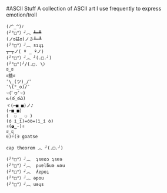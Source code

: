 #ASCII Stuff
A collection of ASCII art I use frequently to express emotion/troll  
  

    (ﾉ^_^)ﾉ  
    (╯°□°）╯︵ ┻━┻  
    (ノಠ益ಠ)ノ彡┻━┻  
    (╯°□°）╯︵ sıɥʇ  
    ┬─┬ノ( º _ ºノ)  
    (╯°□°）╯︵ ╯(.□.╯)  
    (╯°□°)╯/(.□. \）  
    ಠ_ಠ  
    ಠ益ಠ  
    ¯\_(ツ)_/¯  
    ¯\(°_o)/¯  
    ☜(ﾟヮﾟ☜)  
    ౿(ఠ_ఠఎ)  
    ヾ(⌐■_■)ノ♪  
    (⌐■_■)  
    (  ⚆ _ ⚆ )  
    (ó ì_í)=óò=(ì_í ò)  
    ✌(◕‿-)✌ 
    ಠ_ರೃ
    ∈)☼(∋ goatse  

    cap theorem ︵ ╯(.□.╯)  
  
    (╯°□°）╯︵  ʇsɐoɔ ʇsɐǝ  
    (╯°□°）╯︵  puɐlƃuǝ ʍǝu  
    (╯°□°）╯︵  ʎɐpoʇ  
    (╯°□°）╯︵ ǝpou  
    (╯°□°）╯︵ uǝɥs  
